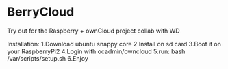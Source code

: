 # BerryCloud
Try out for the Raspberry + ownCloud project collab with WD

Installation:
1.Download ubuntu snappy core
2.Install on sd card
3.Boot it on your RaspberryPi2
4.Login with ocadmin/owncloud
5.run: bash /var/scripts/setup.sh
6.Enjoy
